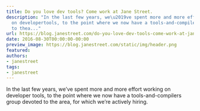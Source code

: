 ```yaml
---
title: Do you love dev tools? Come work at Jane Street.
description: "In the last few years, we\u2019ve spent more and more effort working
  on developertools, to the point where we now have a tools-and-compilers group devoted
  to thea..."
url: https://blog.janestreet.com/do-you-love-dev-tools-come-work-at-jane-street/
date: 2016-08-30T00:00:00-00:00
preview_image: https://blog.janestreet.com/static/img/header.png
featured:
authors:
- janestreet
tags:
- janestreet
---
```


<p>In the last few years, we&rsquo;ve spent more and more effort working on developer
tools, to the point where we now have a tools-and-compilers group devoted to the
area, for which we&rsquo;re actively hiring.</p>


